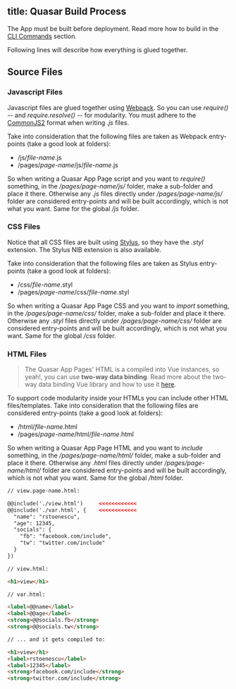 title: Quasar Build Process
---
The App must be built before deployment. Read more how to build in the [CLI Commands](/guide/cli-commands.html#Build) section.

Following lines will describe how everything is glued together.

## Source Files

### Javascript Files
Javascript files are glued together using <a href="http://webpack.github.io/docs/" target="_blank">Webpack</a>. So you can use *require()* -- and *require.resolve()* -- for modularity. You must adhere to the <a href="https://webpack.github.io/docs/commonjs.html" target="_blank">CommonJS2</a> format when writing *.js* files.

Take into consideration that the following files are taken as Webpack entry-points (take a good look at folders):
* /js/*file-name*.js
* /pages/*page-name*/js/*file-name*.js

So when writing a Quasar App Page script and you want to *require()* something, in the */pages/page-name/js/* folder, make a sub-folder and place it there. Otherwise any *.js* files directly under */pages/page-name/js/* folder are considered entry-points and will be built accordingly, which is not what you want. Same for the global */js* folder.

### CSS Files
Notice that all CSS files are built using <a href="https://learnboost.github.io/stylus/" target="_blank">Stylus</a>, so they have the *.styl* extension. The Stylus NIB extension is also available.

Take into consideration that the following files are taken as Stylus entry-points (take a good look at folders):
* /css/*file-name*.styl
* /pages/*page-name*/css/*file-name*.styl

So when writing a Quasar App Page CSS and you want to *import* something, in the */pages/page-name/css/* folder, make a sub-folder and place it there. Otherwise any *.styl* files directly under */pages/page-name/css/* folder are considered entry-points and will be built accordingly, which is not what you want. Same for the global */css* folder.

### HTML Files
> The Quasar App Pages' HTML is a compiled into Vue instances, so yeah!, you can use **two-way data binding**.
> Read more about the two-way data binding Vue library and how to use it <a href="http://vuejs.org" target="_blank">here</a>.

To support code modularity inside your HTMLs you can include other HTML files/templates. Take into consideration that the following files are considered entry-points (take a good look at folders):
* /html/*file-name*.html
* /pages/*page-name*/html/*file-name*.html

So when writing a Quasar App Page HTML and you want to *include* something, in the */pages/page-name/html/* folder, make a sub-folder and place it there. Otherwise any *.html* files directly under */pages/page-name/html/* folder are considered entry-points and will be built accordingly, which is not what you want. Same for the global */html* folder.

``` html
// view.page-name.html:

@@include('./view.html')     <<<<<<<<<<<<
@@include('./var.html', {    <<<<<<<<<<<<
  "name": "rstoenescu",
  "age": 12345,
  "socials": {
    "fb": "facebook.com/include",
    "tw": "twitter.com/include"
  }
})
```

``` html
// view.html:

<h1>view</h1>
```

``` html
// var.html:

<label>@@name</label>
<label>@@age</label>
<strong>@@socials.fb</strong>
<strong>@@socials.tw</strong>
```

``` html
// ... and it gets compiled to:

<h1>view</h1>
<label>rstoenescu</label>
<label>12345</label>
<strong>facebook.com/include</strong>
<strong>twitter.com/include</strong>
```
